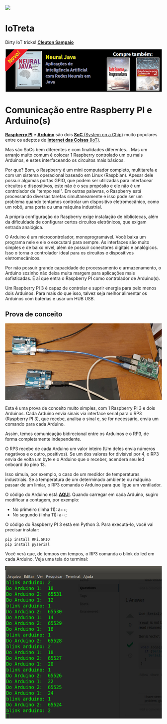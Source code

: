 ![](../logo-iotreta.png)
# IoTreta
Dirty IoT tricks!
[**Cleuton Sampaio**](https://github.com/cleuton)

[![](../banner_livros2.png)](https://www.lcm.com.br/site/#livros/busca?term=cleuton)

# Comunicação entre Raspberry PI e Arduino(s)

[**Raspberry PI**](https://pt.wikipedia.org/wiki/Raspberry_Pi) e [**Arduino**](https://pt.wikipedia.org/wiki/Arduino) são dois [**SoC** (System on a Chip)](https://pt.wikipedia.org/wiki/System-on-a-chip) muito populares entre os adeptos de [**Internet das Coisas** (IoT)](https://pt.wikipedia.org/wiki/Internet_das_coisas).

Mas são SoCs bem diferentes e com finalidades diferentes... Mas um arranjo muito comum é colocar 1 Raspberry controlado um ou mais Arduinos, e estes interfaceando os circuitos mais básicos. 

Por que? Bom, o Raspberry é um mini computador completo, multitarefa e com um sistema operacional baseado em Linux (Raspbian). Apesar dele possuir algumas portas GPIO, que podem ser utilizadas para interfacear circuitos e dispositivos, este não é o seu propósito e ele não é um controlador de "tempo real". Em outras palavras, o Raspberry está processando diversas tarefas simultaneamente e isso pode ser um problema quando tentamos controlar um dispositivo eletromecânico, como um robô, uma porta ou uma máquina industrial.

A própria configuração do Raspberry exige instalação de bibliotecas, além da dificuldade de configurar certos circuitos eletrônicos, que exigam entrada analógica. 

O Arduino é um microcontrolador, monoprogramável. Você baixa um programa nele e ele o executará para sempre. As interfaces são muito simples e de baixo nível, além de possuir conectores digitais e analógicos. Isso o torna o controlador ideal para os circuitos e dispositivos eletromecânicos. 

Por não possuir grande capacidade de processamento e armazenamento, o Arduino sozinho não deixa muita margem para aplicações mais sofisticadas. É aí que entra o Raspberry PI como controlador de Arduino(s).

Um Raspberry PI 3 é capaz de controlar e suprir energia para pelo menos dois Arduinos. Para mais do que isso, talvez seja melhor alimentar os Arduinos com baterias e usar um HUB USB.

## Prova de conceito

![](./rasp-arduinos.jpg)

Esta é uma prova de conceito muito simples, com 1 Raspberry PI 3 e dois Arduinos. Cada Arduino envia sinais via interface serial para o RP3 (Raspberry PI 3), que recebe, analisa o sinal e, se for necessário, envia um comando para cada Arduino. 

Assim, temos comunicação bidirecional entre os Arduinos e o RP3, de forma completamente independente. 

O RP3 recebe de cada Arduino um valor inteiro (Um deles envia números negativos e o outro, positivos). Se um dos valores for divisível por 4, o RP3 envia de volta um byte e o Arduino que o receber, acenderá seu led onboard do pino 13. 

Isso simula, por exemplo, o caso de um medidor de temperaturas industriais. Se a temperatura de um determinado ambiente ou máquina passar de um limiar, o RP3 comanda o Arduino para que ligue um ventilador. 

O código do Arduino está [**AQUI**](./serial_test/serial_test.ino). Quando carregar em cada Arduino, sugiro modificar a contagem, por exemplo: 

- No primeiro (linha 11): a++;
- No segundo (linha 11): a--;

O código do Raspberry PI 3 está em Python 3. Para executá-lo, você vai precisar instalar: 
```
pip install RPi.GPIO
pip install pyserial
```

Você verá que, de tempos em tempos, o RP3 comanda o blink do led em cada Arduino. Veja uma tela do terminal: 

![](./terminal.jpg)